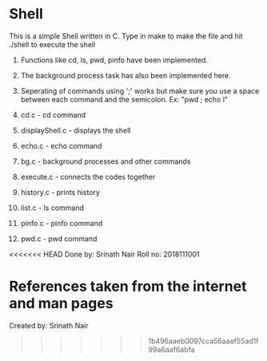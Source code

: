 # Shell

This is a simple Shell written in C. Type in make to make the file and hit ./shell to execute the shell

1. Functions like cd, ls, pwd, pinfo have been implemented. 
2. The background process task has also been implemented here.
3. Seperating of commands using ';' works but make sure you use a space between each command and the semicolon. Ex: "pwd ; echo l"

1. cd.c - cd command
2. displayShell.c - displays the shell
3. echo.c - echo command
4. bg.c - background processes and other commands
5. execute.c - connects the codes together
6. history.c - prints history
7. list.c - ls command
8. pinfo.c - pinfo command
9. pwd.c - pwd command

<<<<<<< HEAD
Done by: Srinath Nair
Roll no: 2018111001

References taken from the internet and man pages
=======
Created by: Srinath Nair
>>>>>>> 1b496aaeb0097cca56aaef55ad1f99a6aaf6abfa
